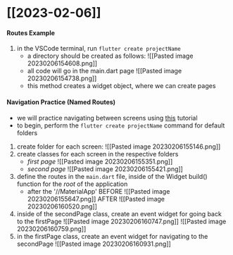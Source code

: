 # [[2023-02-06]]
#### Routes Example
1. in the VSCode terminal, run `flutter create projectName`
	- a directory should be created as follows:
	![[Pasted image 20230206154608.png]]
	- all code will go in the main.dart page
	![[Pasted image 20230206154738.png]]
	- this method creates a widget object, where we can create pages

#### Navigation Practice (Named Routes)
- we will practice navigating between screens using [this](https://docs.flutter.dev/cookbook/navigation/named-routes) tutorial
- to begin, perform the `flutter create projectName` command for default folders
1. create folder for each screen:
	![[Pasted image 20230206155146.png]]
2. create classes for each screen in the respective folders
	- *first page*
	![[Pasted image 20230206155351.png]]
	- *second page*
	![[Pasted image 20230206155421.png]]
3. define the routes in the `main.dart` file, inside of the Widget build() function for the *root* of the application
	- after the '//MaterialApp'
	BEFORE
	![[Pasted image 20230206155647.png]]
	AFTER
	![[Pasted image 20230206160520.png]]
4. inside of the secondPage class, create an event widget for going back to the firstPage
	![[Pasted image 20230206160747.png]]
	![[Pasted image 20230206160759.png]]
5. in the firstPage class, create an event widget for navigating to the secondPage
	![[Pasted image 20230206160931.png]]